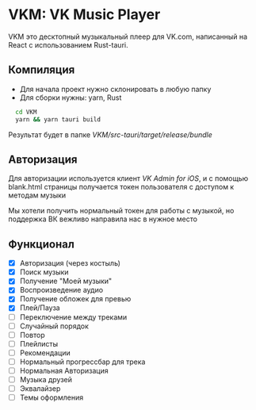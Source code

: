 
# VKM: VK Music Player

VKM это десктопный музыкальный плеер для VK.com, написанный на React с использованием Rust-tauri.




## Компиляция

- Для начала проект нужно склонировать в любую папку
- Для сборки нужны: yarn, Rust
```bash
  cd VKM
  yarn && yarn tauri build
```
Результат будет в папке _VKM/src-tauri/target/release/bundle_
    
## Авторизация
Для авторизации используется клиент _VK Admin for iOS_, и с помощью blank.html страницы получается токен пользователя с доступом к методам музыки

Мы хотели получить нормальный токен для работы с музыкой, но поддержка ВК вежливо направила нас в нужное место
## Функционал

- [x]  Авторизация (через костыль)
- [x]  Поиск музыки
- [x]  Получение "Моей музыки"
- [x]  Воспроизведение аудио
- [x]  Получение обложек для превью
- [x]  Плей/Пауза
- [ ]  Переключение между треками
- [ ]  Случайный порядок
- [ ]  Повтор
- [ ]  Плейлисты
- [ ]  Рекомендации
- [ ]  Нормальный прогрессбар для трека
- [ ]  Нормальная Авторизация
- [ ]  Музыка друзей
- [ ]  Эквалайзер
- [ ]  Темы оформления